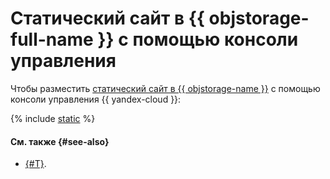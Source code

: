 # Статический сайт в {{ objstorage-full-name }} с помощью консоли управления

Чтобы разместить [статический сайт в {{ objstorage-name }}](index.md) с помощью консоли управления {{ yandex-cloud }}:

{% include [static](../../../_tutorials/applied/static-console.md) %}

#### См. также {#see-also}

* [{#T}](./terraform.md).